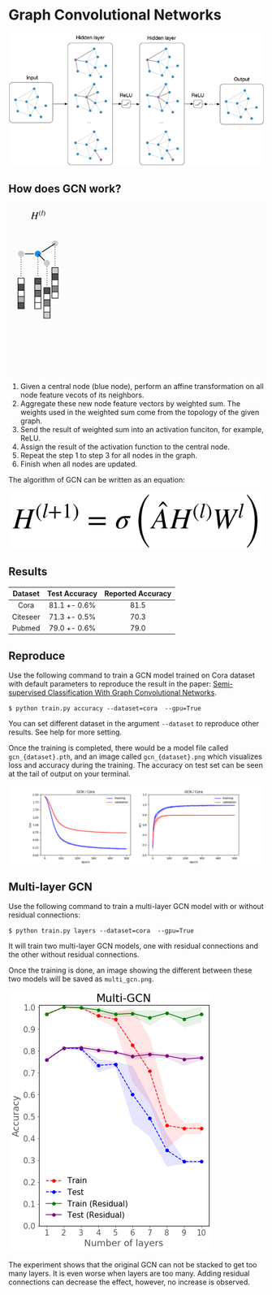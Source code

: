 # Graph Convolutional Networks

![](./images/layer.png)

## How does GCN work?

![](./images/gcn.gif)

1. Given a central node (blue node), perform an affine transformation on all node feature vecots of its neighbors.
2. Aggregate these new node feature vectors by weighted sum. The weights used in the weighted sum come from the topology of the given graph.
3. Send the result of weighted sum into an activation funciton, for example, ReLU.
4. Assign the result of the activation function to the central node.
4. Repeat the step 1 to step 3 for all nodes in the graph.
5. Finish when all nodes are updated.

The algorithm of GCN can be written as an equation:

![](./images/equation.png)

## Results

| Dataset | Test Accuracy | Reported Accuracy |
| :-: | :-: | :-: |
| Cora | 81.1 +- 0.6% | 81.5 |
| Citeseer | 71.3 +- 0.5% | 70.3 |
| Pubmed | 79.0 +- 0.6% | 79.0 |

## Reproduce

Use the following command to train a GCN model trained on Cora dataset with default parameters to reproduce the result in the paper: [Semi-supervised Classification With Graph Convolutional Networks](https://openreview.net/pdf?id=SJU4ayYgl).

```
$ python train.py accuracy --dataset=cora  --gpu=True
```

You can set different dataset in the argument `--dataset` to reproduce other results. See help for more setting.

Once the training is completed, there would be a model file called `gcn_{dataset}.pth`, and an image called `gcn_{dataset}.png` which visualizes loss and accuracy during the training. The accuracy on test set can be seen at the tail of output on your terminal.

![](./images/gcn_cora.png)

## Multi-layer GCN

Use the following command to train a multi-layer GCN model with or without residual connections:

```
$ python train.py layers --dataset=cora  --gpu=True
```

It will train two multi-layer GCN models, one with residual connections and the other without residual connections.

Once the training is done, an image showing the different between these two models will be saved as `multi_gcn.png`.

![](./images/multi_gcn.png)

The experiment shows that the original GCN can not be stacked to get too many layers. It is even worse when layers are too many. Adding residual connections can decrease the effect, however, no increase is observed.

